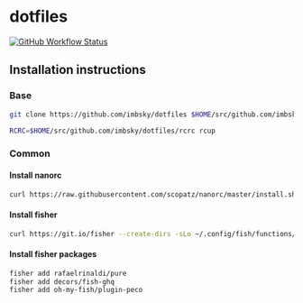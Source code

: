 # dotfiles

[![GitHub Workflow Status](https://img.shields.io/github/workflow/status/imbsky/dotfiles/Main%20workflow?style=flat-square)](https://github.com/imbsky/dotfiles/actions)

## Installation instructions

### Base

```bash
git clone https://github.com/imbsky/dotfiles $HOME/src/github.com/imbsky/dotfiles
```

```bash
RCRC=$HOME/src/github.com/imbsky/dotfiles/rcrc rcup
```

### Common

#### Install nanorc

```bash
curl https://raw.githubusercontent.com/scopatz/nanorc/master/install.sh | sh
```

#### Install fisher

```bash
curl https://git.io/fisher --create-dirs -sLo ~/.config/fish/functions/fisher.fish
```

#### Install fisher packages

```bash
fisher add rafaelrinaldi/pure
fisher add decors/fish-ghq
fisher add oh-my-fish/plugin-peco
```
